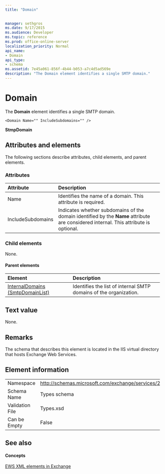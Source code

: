 ```yaml
---
title: "Domain"
 
 
manager: sethgros
ms.date: 9/17/2015
ms.audience: Developer
ms.topic: reference
ms.prod: office-online-server
localization_priority: Normal
api_name:
- Domain
api_type:
- schema
ms.assetid: 7e45a061-856f-4b44-b053-a7c4d5ad569e
description: "The Domain element identifies a single SMTP domain."
---
```


# Domain

The **Domain** element identifies a single SMTP domain. 
  
```
<Domain Name="" IncludeSubdomains="" />
```

 **StmpDomain**
## Attributes and elements

The following sections describe attributes, child elements, and parent elements.
  
### Attributes

|**Attribute**|**Description**|
|:-----|:-----|
|Name  <br/> |Identifies the name of a domain. This attribute is required.  <br/> |
|IncludeSubdomains  <br/> |Indicates whether subdomains of the domain identified by the **Name** attribute are considered internal. This attribute is optional.  <br/> |
   
### Child elements

None.
  
#### Parent elements

|**Element**|**Description**|
|:-----|:-----|
|[InternalDomains (SmtpDomainList)](internaldomains-smtpdomainlist.md) <br/> |Identifies the list of internal SMTP domains of the organization.  <br/> |
   
## Text value

None.
  
## Remarks

The schema that describes this element is located in the IIS virtual directory that hosts Exchange Web Services.
  
## Element information

|||
|:-----|:-----|
|Namespace  <br/> |http://schemas.microsoft.com/exchange/services/2006/types  <br/> |
|Schema Name  <br/> |Types schema  <br/> |
|Validation File  <br/> |Types.xsd  <br/> |
|Can be Empty  <br/> |False  <br/> |
   
## See also

#### Concepts

[EWS XML elements in Exchange](ews-xml-elements-in-exchange.md)

